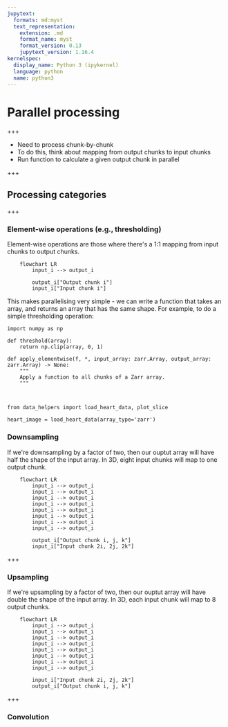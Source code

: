 ```yaml
---
jupytext:
  formats: md:myst
  text_representation:
    extension: .md
    format_name: myst
    format_version: 0.13
    jupytext_version: 1.16.4
kernelspec:
  display_name: Python 3 (ipykernel)
  language: python
  name: python3
---
```


# Parallel processing

+++

- Need to process chunk-by-chunk
- To do this, think about mapping from output chunks to input chunks
- Run function to calculate a given output chunk in parallel

+++

## Processing categories

+++

### Element-wise operations (e.g., thresholding)

Element-wise operations are those where there's a 1:1 mapping from input chunks to output chunks.

```{mermaid}
    flowchart LR
        input_i --> output_i
        
        output_i["Output chunk i"]
        input_i["Input chunk i"]
```

This makes parallelising very simple - we can write a function that takes an array, and returns an array that has the same shape. For example, to do a simple thresholding operation:

```{code-cell} ipython3
import numpy as np

def threshold(array):
    return np.clip(array, 0, 1)

def apply_elementwise(f, *, input_array: zarr.Array, output_array: zarr.Array) -> None:
    """
    Apply a function to all chunks of a Zarr array.
    """
    
    
```

```{code-cell} ipython3
from data_helpers import load_heart_data, plot_slice

heart_image = load_heart_data(array_type='zarr')
```

### Downsampling

If we're downsampling by a factor of two, then our ouptut array will have half the shape of the input array. In 3D, eight input chunks will map to one output chunk.

```{mermaid}
    flowchart LR
        input_i --> output_i
        input_i --> output_i
        input_i --> output_i
        input_i --> output_i
        input_i --> output_i
        input_i --> output_i
        input_i --> output_i
        input_i --> output_i

        output_i["Output chunk i, j, k"]
        input_i["Input chunk 2i, 2j, 2k"]
```

+++

### Upsampling

If we're upsampling by a factor of two, then our ouptut array will have double the shape of the input array. In 3D, each input chunk will map to 8 output chunks.

```{mermaid}
    flowchart LR
        input_i --> output_i
        input_i --> output_i
        input_i --> output_i
        input_i --> output_i
        input_i --> output_i
        input_i --> output_i
        input_i --> output_i
        input_i --> output_i

        input_i["Input chunk 2i, 2j, 2k"]
        output_i["Output chunk i, j, k"]
```

+++

### Convolution

```{code-cell} ipython3

```
